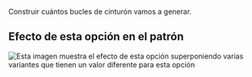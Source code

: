Construir cuántos bucles de cinturón vamos a generar.

## Efecto de esta opción en el patrón

![Esta imagen muestra el efecto de esta opción superponiendo varias variantes que tienen un valor diferente para esta opción](charlie\_beltloops\_sample.svg "Efecto de esta opción en el patrón")

